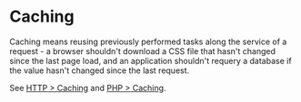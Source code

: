 Caching
=

Caching means reusing previously performed tasks along the service of a request - a browser shouldn't download a CSS file that hasn't changed since the last page load, and an application shouldn't requery a database if the value hasn't changed since the last request.

See [HTTP > Caching](http.md#caching) and [PHP > Caching](php.md#caching).